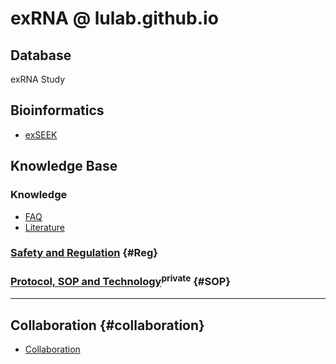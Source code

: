 # exRNA @ lulab.github.io

## Database

exRNA Study

## Bioinformatics

* [exSEEK](https://lulab.github.io/exSEEK) 

## Knowledge Base

### Knowledge

* [FAQ](http://lulab.github.io/exRNA/FAQ)
* [Literature](https://lulab.github.io/exRNA/literature)

### [Safety and Regulation](http://lulab.github.io/#Welcome) {#Reg}


### [Protocol, SOP and Technology](https://github.com/lulab/intranet/wiki/Wet-Lab)<sup>private</sup> {#SOP}




---

## Collaboration {#collaboration}

* [Collaboration](http://www.ncrnalab.org/pub)



